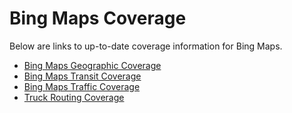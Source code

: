 # Bing Maps Coverage

Below are links to up-to-date coverage information for Bing Maps.

- [Bing Maps Geographic Coverage](geographic-coverage.md)
- [Bing Maps Transit Coverage](transit-coverage/index.md)
- [Bing Maps Traffic Coverage](traffic-coverage.md)
- [Truck Routing Coverage](truck-routing-coverage.md)